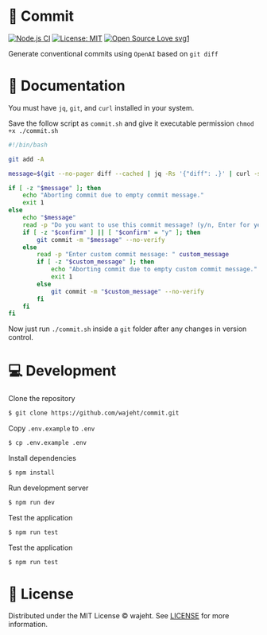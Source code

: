 # 🤖 Commit
[![Node.js CI](https://github.com/wajeht/commit/actions/workflows/ci.yml/badge.svg?branch=main)](https://github.com/wajeht/commit/actions/workflows/ci.yml) [![License: MIT](https://img.shields.io/badge/License-MIT-blue.svg)](https://github.com/wajeht/commit/blob/main/LICENSE) [![Open Source Love svg1](https://badges.frapsoft.com/os/v1/open-source.svg?v=103)](https://github.com/wajeht/commit)

Generate conventional commits using `OpenAI` based on `git diff`

# 📖 Documentation

You must have `jq`, `git`, and `curl` installed in your system.

Save the follow script as `commit.sh` and give it executable permission `chmod +x ./commit.sh`

```bash
#!/bin/bash

git add -A

message=$(git --no-pager diff --cached | jq -Rs '{"diff": .}' | curl -s -X POST "https://commit.jaw.dev/" -H "Content-Type: application/json" -d @- | jq -r '.message')

if [ -z "$message" ]; then
    echo "Aborting commit due to empty commit message."
    exit 1
else
    echo "$message"
    read -p "Do you want to use this commit message? (y/n, Enter for yes): " confirm
    if [ -z "$confirm" ] || [ "$confirm" = "y" ]; then
        git commit -m "$message" --no-verify
    else
        read -p "Enter custom commit message: " custom_message
        if [ -z "$custom_message" ]; then
            echo "Aborting commit due to empty custom commit message."
            exit 1
        else
            git commit -m "$custom_message" --no-verify
        fi
    fi
fi

```

Now just run `./commit.sh` inside a `git` folder after any changes in version control.

# 💻 Development

Clone the repository

```bash
$ git clone https://github.com/wajeht/commit.git
```

Copy `.env.example` to `.env`

```bash
$ cp .env.example .env
```

Install dependencies

```bash
$ npm install
```

Run development server

```bash
$ npm run dev
```

Test the application

```bash
$ npm run test
```

Test the application

```bash
$ npm run test
```

# 📜 License

Distributed under the MIT License © wajeht. See [LICENSE](./LICENSE) for more information.
